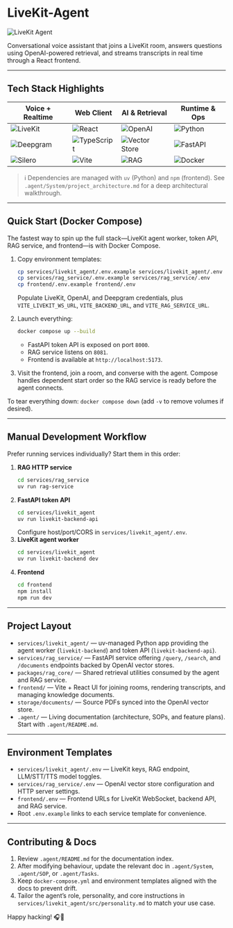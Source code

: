 # LiveKit-Agent

![LiveKit Agent](https://img.shields.io/badge/LiveKit%20Agent-Voice%20AI-black?logo=livekit&logoColor=white)

Conversational voice assistant that joins a LiveKit room, answers questions using OpenAI-powered retrieval, and streams transcripts in real time through a React frontend.

---

## Tech Stack Highlights

| Voice + Realtime | Web Client | AI & Retrieval | Runtime & Ops |
| --- | --- | --- | --- |
| ![LiveKit](https://img.shields.io/badge/LiveKit-000000?logo=livekit&logoColor=white) | ![React](https://cdn.jsdelivr.net/gh/devicons/devicon/icons/react/react-original-wordmark.svg) | ![OpenAI](https://img.shields.io/badge/OpenAI-412991?logo=openai&logoColor=white) | ![Python](https://cdn.jsdelivr.net/gh/devicons/devicon/icons/python/python-original-wordmark.svg) |
| ![Deepgram](https://img.shields.io/badge/Deepgram-101020?logo=deepgram&logoColor=00ADEF) | ![TypeScript](https://cdn.jsdelivr.net/gh/devicons/devicon/icons/typescript/typescript-original.svg) | ![Vector Store](https://img.shields.io/badge/OpenAI%20Vector%20Store-2C2C2C?logo=openai&logoColor=white) | ![FastAPI](https://cdn.jsdelivr.net/gh/devicons/devicon/icons/fastapi/fastapi-original-wordmark.svg) |
| ![Silero](https://img.shields.io/badge/Silero%20VAD-0B1E3F) | ![Vite](https://cdn.jsdelivr.net/gh/devicons/devicon/icons/vitejs/vitejs-original.svg) | ![RAG](https://img.shields.io/badge/Retrieval%20Augmented%20Generation-111111) | ![Docker](https://cdn.jsdelivr.net/gh/devicons/devicon/icons/docker/docker-original-wordmark.svg) |

> ℹ️  Dependencies are managed with `uv` (Python) and `npm` (frontend). See `.agent/System/project_architecture.md` for a deep architectural walkthrough.

---

## Quick Start (Docker Compose)

The fastest way to spin up the full stack—LiveKit agent worker, token API, RAG service, and frontend—is with Docker Compose.

1. Copy environment templates:
   ```bash
   cp services/livekit_agent/.env.example services/livekit_agent/.env
   cp services/rag_service/.env.example services/rag_service/.env
   cp frontend/.env.example frontend/.env
   ```
   Populate LiveKit, OpenAI, and Deepgram credentials, plus `VITE_LIVEKIT_WS_URL`, `VITE_BACKEND_URL`, and `VITE_RAG_SERVICE_URL`.

2. Launch everything:
   ```bash
   docker compose up --build
   ```
   - FastAPI token API is exposed on port `8000`.
   - RAG service listens on `8081`.
   - Frontend is available at `http://localhost:5173`.

3. Visit the frontend, join a room, and converse with the agent. Compose handles dependent start order so the RAG service is ready before the agent connects.

To tear everything down: `docker compose down` (add `-v` to remove volumes if desired).

---

## Manual Development Workflow

Prefer running services individually? Start them in this order:

1. **RAG HTTP service**
   ```bash
   cd services/rag_service
   uv run rag-service
   ```
2. **FastAPI token API**
   ```bash
   cd services/livekit_agent
   uv run livekit-backend-api
   ```
   Configure host/port/CORS in `services/livekit_agent/.env`.
3. **LiveKit agent worker**
   ```bash
   cd services/livekit_agent
   uv run livekit-backend dev
   ```
4. **Frontend**
   ```bash
   cd frontend
   npm install
   npm run dev
   ```

---

## Project Layout

- `services/livekit_agent/` — uv-managed Python app providing the agent worker (`livekit-backend`) and token API (`livekit-backend-api`).
- `services/rag_service/` — FastAPI service offering `/query`, `/search`, and `/documents` endpoints backed by OpenAI vector stores.
- `packages/rag_core/` — Shared retrieval utilities consumed by the agent and RAG service.
- `frontend/` — Vite + React UI for joining rooms, rendering transcripts, and managing knowledge documents.
- `storage/documents/` — Source PDFs synced into the OpenAI vector store.
- `.agent/` — Living documentation (architecture, SOPs, and feature plans). Start with `.agent/README.md`.

---

## Environment Templates

- `services/livekit_agent/.env` — LiveKit keys, RAG endpoint, LLM/STT/TTS model toggles.
- `services/rag_service/.env` — OpenAI vector store configuration and HTTP server settings.
- `frontend/.env` — Frontend URLs for LiveKit WebSocket, backend API, and RAG service.
- Root `.env.example` links to each service template for convenience.

---

## Contributing & Docs

1. Review `.agent/README.md` for the documentation index.
2. After modifying behaviour, update the relevant doc in `.agent/System`, `.agent/SOP`, or `.agent/Tasks`.
3. Keep `docker-compose.yml` and environment templates aligned with the docs to prevent drift.
4. Tailor the agent’s role, personality, and core instructions in `services/livekit_agent/src/personality.md` to match your use case.

Happy hacking! 🎧🧠
